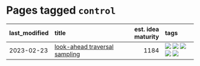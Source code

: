 # Pages tagged `control`

|last_modified|title|est. idea maturity|tags
|:---|:---|---:|:---|
|2023-02-23|[look-ahead traversal sampling](../look-ahead-traversal-sampling.md)|1184|[![](https://img.shields.io/badge/tag-MCMC-d548d8)](../tags/MCMC.md) [![](https://img.shields.io/badge/tag-animation-b08442)](../tags/animation.md) [![](https://img.shields.io/badge/tag-control-98b52b)](../tags/control.md) [![](https://img.shields.io/badge/tag-experimental-3f9741)](../tags/experimental.md) [![](https://img.shields.io/badge/tag-image_generation-7fe3bd)](../tags/image_generation.md)|